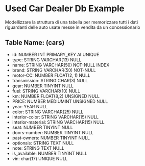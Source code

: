 # Used Car Dealer Db Example
Modellizzare la struttura di una tabella per memorizzare tutti i dati riguardanti delle auto usate messe in vendita da un concessionario

## Table Name: (cars)

- id: NUMBER INT PRIMARY_KEY AI UNIQUE 
- type: STRING VARCHAR(13) NULL
- name: STRING VARCHAR(50) NOT-NULL INDEX
- brand: STRING VARCHAR(50) NOT-NULL
- motor-CC: NUMBER FLOAT(2, 1) NULL
- transmission: STRING CHAR(3) NULL
- gear: NUMBER TINYINT NULL
- fuel: STRING VARCHAR(10) NULL
- km: NUMBER FLOAT(8,2) UNSIGNED NULL
- PRICE: NUMBER MEDIUMINT UNSIGNED NULL
- year: YEAR NULL
- color: STRING VARCHAR(25) NULL
- interior-color: STRING VARCHAR(15) NULL
- interior-material: STRING VARCHAR(15) NULL
- seat: NUMBER TINYINT NULL
- doors-number: NUMBER TINYINT NULL
- past-owners: NUMBER TINYINT NULL
- optionals: STRING TEXT NULL
- note: STRING TEXT NULL
- is_available: NUMBER TINYINT NULL
- vin: char(17) UNIQUE NULL
 


